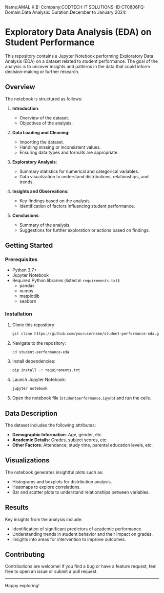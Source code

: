 Name:AMAL K B:
Company:CODTECH IT SOLUTIONS:
ID:CT0806FQ:
Domain:Data Analysis:
Duration:December to January 2024:
# Exploratory Data Analysis (EDA) on Student Performance

This repository contains a Jupyter Notebook performing Exploratory Data Analysis (EDA) on a dataset related to student performance. The goal of the analysis is to uncover insights and patterns in the data that could inform decision-making or further research.

## Overview

The notebook is structured as follows:

1. **Introduction**:
   - Overview of the dataset.
   - Objectives of the analysis.

2. **Data Loading and Cleaning**:
   - Importing the dataset.
   - Handling missing or inconsistent values.
   - Ensuring data types and formats are appropriate.

3. **Exploratory Analysis**:
   - Summary statistics for numerical and categorical variables.
   - Data visualization to understand distributions, relationships, and trends.

4. **Insights and Observations**:
   - Key findings based on the analysis.
   - Identification of factors influencing student performance.

5. **Conclusions**:
   - Summary of the analysis.
   - Suggestions for further exploration or actions based on findings.

## Getting Started

### Prerequisites

- Python 3.7+
- Jupyter Notebook
- Required Python libraries (listed in `requirements.txt`):
  - pandas
  - numpy
  - matplotlib
  - seaborn

### Installation

1. Clone this repository:
   ```bash
   git clone https://github.com/yourusername/student-performance-eda.git
   ```

2. Navigate to the repository:
   ```bash
   cd student-performance-eda
   ```

3. Install dependencies:
   ```bash
   pip install -r requirements.txt
   ```

4. Launch Jupyter Notebook:
   ```bash
   jupyter notebook
   ```

5. Open the notebook file (`studentperformance.ipynb`) and run the cells.

## Data Description

The dataset includes the following attributes:

- **Demographic Information**: Age, gender, etc.
- **Academic Details**: Grades, subject scores, etc.
- **Other Factors**: Attendance, study time, parental education levels, etc.

## Visualizations

The notebook generates insightful plots such as:

- Histograms and boxplots for distribution analysis.
- Heatmaps to explore correlations.
- Bar and scatter plots to understand relationships between variables.

## Results

Key insights from the analysis include:

- Identification of significant predictors of academic performance.
- Understanding trends in student behavior and their impact on grades.
- Insights into areas for intervention to improve outcomes.

## Contributing

Contributions are welcome! If you find a bug or have a feature request, feel free to open an issue or submit a pull request.

---

Happy exploring!

